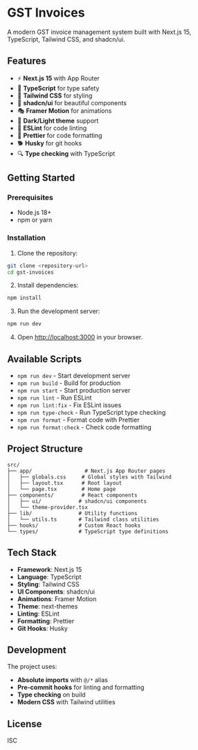 # GST Invoices

A modern GST invoice management system built with Next.js 15, TypeScript, Tailwind CSS, and shadcn/ui.

## Features

- ⚡ **Next.js 15** with App Router
- 🔷 **TypeScript** for type safety
- 🎨 **Tailwind CSS** for styling
- 🧩 **shadcn/ui** for beautiful components
- 🎭 **Framer Motion** for animations
- 🌙 **Dark/Light theme** support
- 📏 **ESLint** for code linting
- 💅 **Prettier** for code formatting
- 🐕 **Husky** for git hooks
- 🔍 **Type checking** with TypeScript

## Getting Started

### Prerequisites

- Node.js 18+
- npm or yarn

### Installation

1. Clone the repository:

```bash
git clone <repository-url>
cd gst-invoices
```

2. Install dependencies:

```bash
npm install
```

3. Run the development server:

```bash
npm run dev
```

4. Open [http://localhost:3000](http://localhost:3000) in your browser.

## Available Scripts

- `npm run dev` - Start development server
- `npm run build` - Build for production
- `npm run start` - Start production server
- `npm run lint` - Run ESLint
- `npm run lint:fix` - Fix ESLint issues
- `npm run type-check` - Run TypeScript type checking
- `npm run format` - Format code with Prettier
- `npm run format:check` - Check code formatting

## Project Structure

```
src/
├── app/                 # Next.js App Router pages
│   ├── globals.css     # Global styles with Tailwind
│   ├── layout.tsx      # Root layout
│   └── page.tsx        # Home page
├── components/         # React components
│   ├── ui/            # shadcn/ui components
│   └── theme-provider.tsx
├── lib/               # Utility functions
│   └── utils.ts       # Tailwind class utilities
├── hooks/             # Custom React hooks
└── types/             # TypeScript type definitions
```

## Tech Stack

- **Framework**: Next.js 15
- **Language**: TypeScript
- **Styling**: Tailwind CSS
- **UI Components**: shadcn/ui
- **Animations**: Framer Motion
- **Theme**: next-themes
- **Linting**: ESLint
- **Formatting**: Prettier
- **Git Hooks**: Husky

## Development

The project uses:

- **Absolute imports** with `@/*` alias
- **Pre-commit hooks** for linting and formatting
- **Type checking** on build
- **Modern CSS** with Tailwind utilities

## License

ISC
